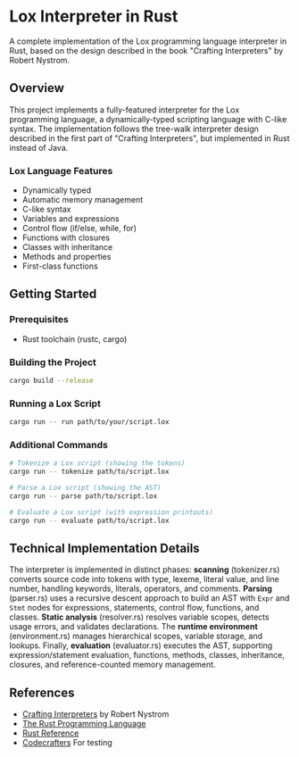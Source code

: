 # Lox Interpreter in Rust

A complete implementation of the Lox programming language interpreter in Rust, based on the design described in the book "Crafting Interpreters" by Robert Nystrom.

## Overview

This project implements a fully-featured interpreter for the Lox programming language, a dynamically-typed scripting language with C-like syntax. The implementation follows the tree-walk interpreter design described in the first part of "Crafting Interpreters", but implemented in Rust instead of Java.

### Lox Language Features

- Dynamically typed
- Automatic memory management
- C-like syntax
- Variables and expressions
- Control flow (if/else, while, for)
- Functions with closures
- Classes with inheritance
- Methods and properties
- First-class functions

## Getting Started

### Prerequisites

- Rust toolchain (rustc, cargo)

### Building the Project

```bash
cargo build --release
```

### Running a Lox Script

```bash
cargo run -- run path/to/your/script.lox
```

### Additional Commands

```bash
# Tokenize a Lox script (showing the tokens)
cargo run -- tokenize path/to/script.lox

# Parse a Lox script (showing the AST)
cargo run -- parse path/to/script.lox

# Evaluate a Lox script (with expression printouts)
cargo run -- evaluate path/to/script.lox
```


## Technical Implementation Details

The interpreter is implemented in distinct phases: **scanning** (tokenizer.rs) converts source code into tokens with type, lexeme, literal value, and line number, handling keywords, literals, operators, and comments. **Parsing** (parser.rs) uses a recursive descent approach to build an AST with `Expr` and `Stmt` nodes for expressions, statements, control flow, functions, and classes. **Static analysis** (resolver.rs) resolves variable scopes, detects usage errors, and validates declarations. The **runtime environment** (environment.rs) manages hierarchical scopes, variable storage, and lookups. Finally, **evaluation** (evaluator.rs) executes the AST, supporting expression/statement evaluation, functions, methods, classes, inheritance, closures, and reference-counted memory management.

## References

- [Crafting Interpreters](https://craftinginterpreters.com/) by Robert Nystrom
- [The Rust Programming Language](https://doc.rust-lang.org/book/)
- [Rust Reference](https://doc.rust-lang.org/reference/)
- [Codecrafters](https://app.codecrafters.io/courses/interpreter) For testing
